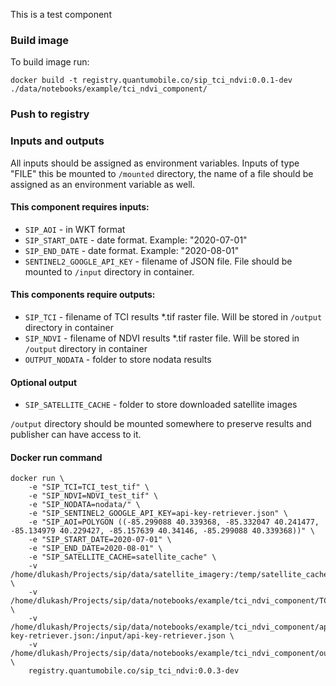 This is a test component

### Build image
To build image run:

`docker build -t registry.quantumobile.co/sip_tci_ndvi:0.0.1-dev ./data/notebooks/example/tci_ndvi_component/`

### Push to registry

### Inputs and outputs

All inputs should be assigned as environment variables.
Inputs of type "FILE" this be mounted to `/mounted` directory, the name of a file should be assigned as an environment variable as well.

#### This component requires inputs:
* `SIP_AOI` - in WKT format
* `SIP_START_DATE` - date format. Example: "2020-07-01"
* `SIP_END_DATE` - date format. Example: "2020-08-01"
* `SENTINEL2_GOOGLE_API_KEY` - filename of JSON file. File should be mounted to `/input` directory in container.

#### This components require outputs:
* `SIP_TCI` - filename of TCI results *.tif raster file. Will be stored in `/output` directory in container
* `SIP_NDVI` - filename of NDVI results *.tif raster file. Will be stored in `/output` directory in container
* `OUTPUT_NODATA` - folder to store nodata results

#### Optional output
* `SIP_SATELLITE_CACHE` - folder to store downloaded satellite images

`/output` directory should be mounted somewhere to preserve results and publisher can have access to it.

#### Docker run command

```
docker run \
    -e "SIP_TCI=TCI_test_tif" \
    -e "SIP_NDVI=NDVI_test_tif" \
    -e "SIP_NODATA=nodata/" \
    -e "SIP_SENTINEL2_GOOGLE_API_KEY=api-key-retriever.json" \
    -e "SIP_AOI=POLYGON ((-85.299088 40.339368, -85.332047 40.241477, -85.134979 40.229427, -85.157639 40.34146, -85.299088 40.339368))" \
    -e "SIP_START_DATE=2020-07-01" \
    -e "SIP_END_DATE=2020-08-01" \
    -e "SIP_SATELLITE_CACHE=satellite_cache" \
    -v /home/dlukash/Projects/sip/data/satellite_imagery:/temp/satellite_cache \
    -v /home/dlukash/Projects/sip/data/notebooks/example/tci_ndvi_component/TCI_NDVI.ipynb:/code/TCI_NDVI.ipynb \
    -v /home/dlukash/Projects/sip/data/notebooks/example/tci_ndvi_component/api-key-retriever.json:/input/api-key-retriever.json \
    -v /home/dlukash/Projects/sip/data/notebooks/example/tci_ndvi_component/output:/output \
    registry.quantumobile.co/sip_tci_ndvi:0.0.3-dev
```

